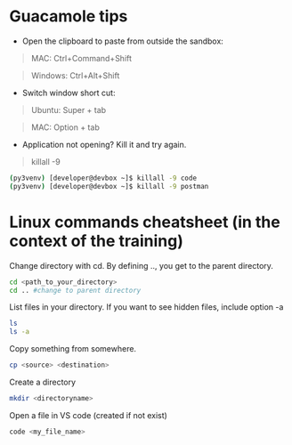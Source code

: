 # Guacamole tips
- Open the clipboard to paste from outside the sandbox:
> MAC: Ctrl+Command+Shift

> Windows: Ctrl+Alt+Shift

- Switch window short cut:
> Ubuntu: Super + tab

> MAC: Option + tab

- Application not opening? Kill it and try again.
> killall -9 <appname>

```bash
(py3venv) [developer@devbox ~]$ killall -9 code
(py3venv) [developer@devbox ~]$ killall -9 postman
```

# Linux commands cheatsheet (in the context of the training)

Change directory with cd.
By defining .., you get to the parent directory.
```bash
cd <path_to_your_directory>
cd .. #change to parent directory
```

List files in your directory. If you want to see hidden files, include option -a
```bash
ls
ls -a
```

Copy something from somewhere.
```bash
cp <source> <destination>
```

Create a directory
```bash
mkdir <directoryname>
```

Open a file in VS code (created if not exist)
```bash
code <my_file_name>
```